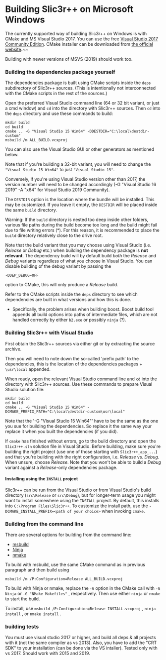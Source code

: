 
# Building Slic3r++ on Microsoft Windows

The currently supported way of building Slic3r++ on Windows is with CMake and MS Visual Studio 2017.
You can use the free [Visual Studio 2017 Community Edition](https://www.visualstudio.com/vs/older-downloads/).
CMake installer can be downloaded from [the official website](https://cmake.org/download/).~~

Building with newer versions of MSVS (2019) should work too.


### Building the dependencies package yourself

The dependencies package is built using CMake scripts inside the `deps` subdirectory of Slic3r++ sources.
(This is intentionally not interconnected with the CMake scripts in the rest of the sources.)

Open the preferred Visual Studio command line (64 or 32 bit variant, or just a cmd window) and `cd` into the directory with Slic3r++ sources.
Then `cd` into the `deps` directory and use these commands to build:

    mkdir build
    cd build
    cmake .. -G "Visual Studio 15 Win64" -DDESTDIR="C:\local\destdir-custom"
    msbuild /m ALL_BUILD.vcxproj
	
You can also use the Visual Studio GUI or other generators as mentioned below.

Note that if you're building a 32-bit variant, you will need to change the `"Visual Studio 15 Win64"` to just `"Visual Studio 15"`.

Conversely, if you're using Visual Studio version other than 2017, the version number will need to be changed accordingly (-G "Visual Studio 16 2019" -A "x64" for Visual Studio 2019 Community).

The `DESTDIR` option is the location where the bundle will be installed.
This may be customized. If you leave it empty, the `DESTDIR` will be placed inside the same `build` directory.

Warning: If the `build` directory is nested too deep inside other folders, various file paths during the build become too long and the build might fail due to file writing errors (\*). For this reason, it is recommended to place the `build` directory relatively close to the drive root.

Note that the build variant that you may choose using Visual Studio (i.e. _Release_ or _Debug_ etc.) when building the dependency package is **not relevant**.
The dependency build will by default build _both_ the _Release_ and _Debug_ variants regardless of what you choose in Visual Studio.
You can disable building of the debug variant by passing the

    -DDEP_DEBUG=OFF

option to CMake, this will only produce a _Release_ build.

Refer to the CMake scripts inside the `deps` directory to see which dependencies are built in what versions and how this is done.

* Specifically, the problem arises when building boost. Boost build tool appends all build options into paths of intermediate files, which are not handled correctly by either `b2.exe` or possibly `ninja` (?).


### Building Slic3r++ with Visual Studio

First obtain the Slic3r++ sources via either git or by extracting the source archive.

Then you will need to note down the so-called 'prefix path' to the dependencies, this is the location of the dependencies packages + `\usr\local` appended.

When ready, open the relevant Visual Studio command line and `cd` into the directory with Slic3r++ sources.
Use these commands to prepare Visual Studio solution file:

    mkdir build
    cd build
    cmake .. -G "Visual Studio 15 Win64" -DCMAKE_PREFIX_PATH="C:\local\destdir-custom\usr\local"

Note that the '-G "Visual Studio 15 Win64"' have to be the same as the one you sue for building the dependencies. So replace it the same way your replace it when you built the dependencies (if you did).

If `cmake` has finished without errors, go to the build directory and open the `Slic3r++.sln` solution file in Visual Studio.
Before building, make sure you're building the right project (use one of those starting with `Slic3r++_app_...`) and that you're building with the right configuration, i.e. _Release_ vs. _Debug_. When unsure, choose _Release_.
Note that you won't be able to build a _Debug_ variant against a _Release_-only dependencies package.

#### Installing using the `INSTALL` project

Slic3r++ can be run from the Visual Studio or from Visual Studio's build directory (`src\Release` or `src\Debug`), but for longer-term usage you might want to install somewhere using the `INSTALL` project.
By default, this installs into `C:\Program Files\Slic3r++`.
To customize the install path, use the `-DCMAKE_INSTALL_PREFIX=<path of your choice>` when invoking `cmake`.

### Building from the command line

There are several options for building from the command line:

- [msbuild](https://docs.microsoft.com/en-us/visualstudio/msbuild/msbuild-reference?view=vs-2017&viewFallbackFrom=vs-2013)
- [Ninja](https://ninja-build.org/)
- [nmake](https://docs.microsoft.com/en-us/cpp/build/nmake-reference?view=vs-2017)

To build with msbuild, use the same CMake command as in previous paragraph and then build using

    msbuild /m /P:Configuration=Release ALL_BUILD.vcxproj

To build with Ninja or nmake, replace the `-G` option in the CMake call with `-G Ninja` or `-G "NMake Makefiles"` , respectively.
Then use either `ninja` or `nmake` to start the build.

To install, use `msbuild /P:Configuration=Release INSTALL.vcxproj` , `ninja install` , or `nmake install` .

### building tests

You must use visual studio 2017 or higher, and build all deps & all projects with it (not the same compiler as vs 2013). Also, you have to add the "CRT SDK" to your installation (can be done via the VS intaller).
Tested only with vs 2017. Should work with 2015 and 2019.

